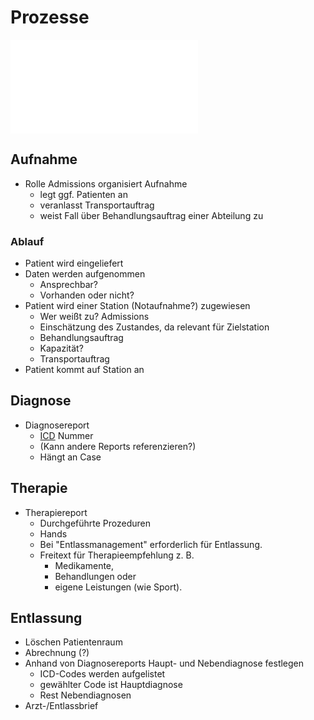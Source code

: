 # Prozesse

![Medizinischer Kernprozess](Medizinischer%20Kernprozess.md)

## Aufnahme

- Rolle Admissions organisiert Aufnahme
    - legt ggf. Patienten an
    - veranlasst Transportauftrag
    - weist Fall über Behandlungsauftrag einer Abteilung zu

### Ablauf

- Patient wird eingeliefert
- Daten werden aufgenommen
    - Ansprechbar?
    - Vorhanden oder nicht?
- Patient wird einer Station (Notaufnahme?) zugewiesen
    - Wer weißt zu? Admissions
    - Einschätzung des Zustandes, da relevant für Zielstation
    - Behandlungsauftrag
    - Kapazität?
    - Transportauftrag
- Patient kommt auf Station an

## Diagnose

- Diagnosereport
    - [ICD](../../Archiv/EGI/Klassifikation%20von%20Krankheiten/ICD.md) Nummer
    - (Kann andere Reports referenzieren?)
    - Hängt an Case

## Therapie

- Therapiereport
    - Durchgeführte Prozeduren
    - Hands
    - Bei "Entlassmanagement" erforderlich für Entlassung.
    - Freitext für Therapieempfehlung z. B.
        - Medikamente,
        - Behandlungen oder
        - eigene Leistungen (wie Sport).

## Entlassung

- Löschen Patientenraum
- Abrechnung (?)
- Anhand von Diagnosereports Haupt- und Nebendiagnose festlegen
    - ICD-Codes werden aufgelistet
    - gewählter Code ist Hauptdiagnose
    - Rest Nebendiagnosen
- Arzt-/Entlassbrief
